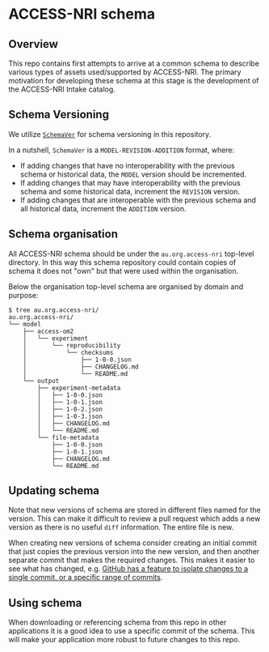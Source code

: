 # ACCESS-NRI schema

## Overview

This repo contains first attempts to arrive at a common schema to describe various types of assets used/supported by ACCESS-NRI. The primary motivation for developing these schema at this stage is the development of the ACCESS-NRI Intake catalog.

## Schema Versioning

We utilize [`SchemaVer`](https://docs.snowplow.io/docs/pipeline-components-and-applications/iglu/common-architecture/schemaver/) for schema versioning in this repository.

In a nutshell, `SchemaVer` is a `MODEL-REVISION-ADDITION` format, where:

* If adding changes that have no interoperability with the previous schema or historical data, the `MODEL` version should be incremented.
* If adding changes that may have interoperability with the previous schema and some historical data, increment the `REVISION` version.
* If adding changes that are interoperable with the previous schema and all historical data, increment the `ADDITION` version.

## Schema organisation

All ACCESS-NRI schema should be under the `au.org.access-nri` top-level directory. In this way this schema repository could contain copies of schema it does not "own" but that were used within the organisation.

Below the organisation top-level schema are organised by domain and purpose:
```
$ tree au.org.access-nri/
au.org.access-nri/
└── model
    ├── access-om2
    │   └── experiment
    │       └── reproducibility
    │           └── checksums
    │               ├── 1-0-0.json
    │               ├── CHANGELOG.md
    │               └── README.md
    └── output
        ├── experiment-metadata
        │   ├── 1-0-0.json
        │   ├── 1-0-1.json
        │   ├── 1-0-2.json
        │   ├── 1-0-3.json
        │   ├── CHANGELOG.md
        │   └── README.md
        └── file-metadata
            ├── 1-0-0.json
            ├── 1-0-1.json
            ├── CHANGELOG.md
            └── README.md
```

## Updating schema

Note that new versions of schema are stored in different files named for the version. This can make it difficult to review a pull request which adds a new version as there is no useful `diff` information. The entire file is new.

When creating new versions of schema consider creating an initial commit that just copies the previous version into the new version, and then another separate commit that makes the required changes. This makes it easier to see what has changed, e.g. [GitHub has a feature to isolate changes to a single commit, or a specific range of commits](https://stackoverflow.com/a/50417336).

## Using schema

When downloading or referencing schema from this repo in other applications it is a good idea to use a specific commit of the schema. This will make your application more robust to future changes to this repo.
